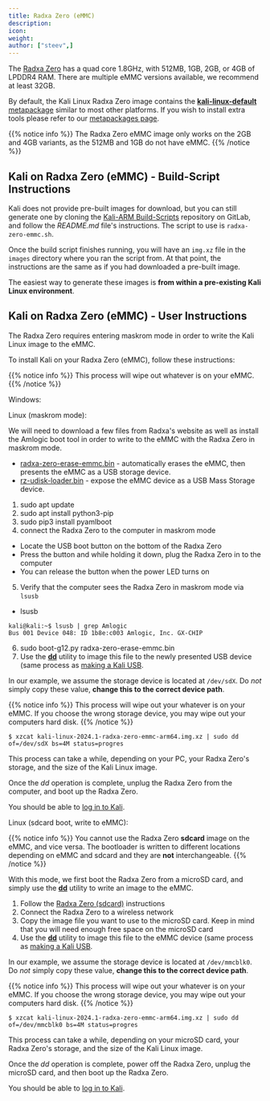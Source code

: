 ```yaml
---
title: Radxa Zero (eMMC)
description:
icon:
weight:
author: ["steev",]
---
```


The [Radxa Zero](https://wiki.radxa.com/Zero) has a quad core 1.8GHz, with 512MB, 1GB, 2GB, or 4GB of LPDDR4 RAM. There are multiple eMMC versions available, we recommend at least 32GB.

By default, the Kali Linux Radxa Zero image contains the [**kali-linux-default** metapackage](/docs/general-use/metapackages/) similar to most other platforms. If you wish to install extra tools please refer to our [metapackages page](/docs/general-use/metapackages/).

{{% notice info %}}
The Radxa Zero eMMC image only works on the 2GB and 4GB variants, as the 512MB and 1GB do not have eMMC.
{{% /notice %}}

<!-- 2022.2 didn't have an image, 2022.3 will 
## Kali on Radxa Zero - User Instructions

If you're unfamiliar with the details of [downloading and validating a Kali Linux image](/docs/introduction/download-official-kali-linux-images/), or for [using that image to create a bootable device](/docs/usb/live-usb-install-with-windows/), it's strongly recommended that you refer to the more detailed procedures described in the specific articles on those subjects.

To install a pre-built image of the standard build of Kali Linux on your Raspberry Pi Zero 2 W, follow these instructions:

1. Get a fast microSD card with at least 16GB capacity. Class 10 cards are highly recommended.
2. Download _and validate_ the `Kali Radxa Zero` image from the [downloads](/get-kali/) area. The process for validating an image is described in more detail on [Downloading Kali Linux](/docs/introduction/download-official-kali-linux-images/).
3. Use the **[dd](https://manpages.debian.org/testing/coreutils/dd.1.en.html)** utility to image this file to your microSD card (same process as [making a Kali USB](/docs/usb/live-usb-install-with-windows/).

In our example, we assume the storage device is located at `/dev/sdX`. Do _not_ simply copy these value, **change this to the correct drive path**.

{{% notice info %}}
This process will wipe out your microSD card. If you choose the wrong storage device, you may wipe out your computers hard disk.
{{% /notice %}}

```console
$ xzcat kali-linux-2024.1-radxa-zero-emmc-arm64.img.xz | sudo dd of=/dev/sdX bs=4M status=progress
```

This process can take a while, depending on your PC, your microSD card's speed, and the size of the Kali Linux image.

Once the _dd_ operation is complete, boot up the Radxa Zero with the microSD card plugged in.

You should be able to [log in to Kali](/docs/introduction/default-credentials/).

## Kali on Radxa Zero (sdcard) - Image Customization

If you want to customize the Kali Radxa Zero sdcard image, including changes to the [packages](/docs/general-use/metapackages/) being installed, changing the [desktop environment](/docs/general-use/switching-desktop-environments/), increasing or decreasing the image file size or generally being adventurous, check out the [Kali-ARM Build-Scripts](https://gitlab.com/kalilinux/build-scripts/kali-arm) repository on GitLab, and follow the _README.md_ file's instructions. The script to use is `radxa-zero-sdcard.sh`.
-->
## Kali on Radxa Zero (eMMC) - Build-Script Instructions

Kali does not provide pre-built images for download, but you can still generate one by cloning the [Kali-ARM Build-Scripts](https://gitlab.com/kalilinux/build-scripts/kali-arm) repository on GitLab, and follow the _README.md_ file's instructions. The script to use is `radxa-zero-emmc.sh`.

Once the build script finishes running, you will have an `img.xz` file in the `images` directory where you ran the script from. At that point, the instructions are the same as if you had downloaded a pre-built image.

The easiest way to generate these images is **from within a pre-existing Kali Linux environment**.

## Kali on Radxa Zero (eMMC) - User Instructions

The Radxa Zero requires entering maskrom mode in order to write the Kali Linux image to the eMMC.

To install Kali on your Radxa Zero (eMMC), follow these instructions:

{{% notice info %}}
This process will wipe out whatever is on your eMMC.
{{% /notice %}}

Windows:

<!-- TODO: Do installation in Windows and document it -->

Linux (maskrom mode):

We will need to download a few files from Radxa's website as well as install the Amlogic boot tool in order to write to the eMMC with the Radxa Zero in maskrom mode.

 - [radxa-zero-erase-emmc.bin](https://dl.radxa.com/zero/images/loader/radxa-zero-erase-emmc.bin) - automatically erases the eMMC, then presents the eMMC as a USB storage device.
 - [rz-udisk-loader.bin](https://dl.radxa.com/zero/images/loader/rz-udisk-loader.bin) - expose the eMMC device as a USB Mass Storage device.

1. sudo apt update
2. sudo apt install python3-pip
3. sudo pip3 install pyamlboot
4. connect the Radxa Zero to the computer in maskrom mode
  - Locate the USB boot button on the bottom of the Radxa Zero
  - Press the button and while holding it down, plug the Radxa Zero in to the computer
  - You can release the button when the power LED turns on
5. Verify that the computer sees the Radxa Zero in maskrom mode via `lsusb`
  - lsusb
```console
kali@kali:~$ lsusb | grep Amlogic
Bus 001 Device 048: ID 1b8e:c003 Amlogic, Inc. GX-CHIP
```
6. sudo boot-g12.py radxa-zero-erase-emmc.bin
7. Use the **[dd](https://manpages.debian.org/testing/coreutils/dd.1.en.html)** utility to image this file to the newly presented USB device (same process as [making a Kali USB](/docs/usb/live-usb-install-with-windows/).

In our example, we assume the storage device is located at `/dev/sdX`. Do _not_ simply copy these value, **change this to the correct device path**.

{{% notice info %}}
This process will wipe out your whatever is on your eMMC. If you choose the wrong storage device, you may wipe out your computers hard disk.
{{% /notice %}}

```console
$ xzcat kali-linux-2024.1-radxa-zero-emmc-arm64.img.xz | sudo dd of=/dev/sdX bs=4M status=progres
```

This process can take a while, depending on your PC, your Radxa Zero's storage, and the size of the Kali Linux image.

Once the _dd_ operation is complete, unplug the Radxa Zero from the computer, and boot up the Radxa Zero.

You should be able to [log in to Kali](/docs/introduction/default-credentials/).

Linux (sdcard boot, write to eMMC):

{{% notice info %}}
You cannot use the Radxa Zero **sdcard** image on the eMMC, and vice versa. The bootloader is written to different locations depending on eMMC and sdcard and they are **not** interchangeable.
{{% /notice %}}

With this mode, we first boot the Radxa Zero from a microSD card, and simply use the **[dd](https://manpages.debian.org/testing/coreutils/dd.1.en.html)** utility to write an image to the eMMC.

1. Follow the [Radxa Zero (sdcard)](/docs/arm/radxa-zero-sdcard/) instructions
2. Connect the Radxa Zero to a wireless network
3. Copy the image file you want to use to the microSD card. Keep in mind that you will need enough free space on the microSD card
4. Use the **[dd](https://manpages.debian.org/testing/coreutils/dd.1.en.html)** utility to image this file to the eMMC device (same process as [making a Kali USB](/docs/usb/live-usb-install-with-windows/).

In our example, we assume the storage device is located at `/dev/mmcblk0`. Do _not_ simply copy these value, **change this to the correct device path**.

{{% notice info %}}
This process will wipe out your whatever is on your eMMC. If you choose the wrong storage device, you may wipe out your computers hard disk.
{{% /notice %}}

```console
$ xzcat kali-linux-2024.1-radxa-zero-emmc-arm64.img.xz | sudo dd of=/dev/mmcblk0 bs=4M status=progres
```

This process can take a while, depending on your microSD card, your Radxa Zero's storage, and the size of the Kali Linux image.

Once the _dd_ operation is complete, power off the Radxa Zero, unplug the microSD card, and then boot up the Radxa Zero.

You should be able to [log in to Kali](/docs/introduction/default-credentials/).
